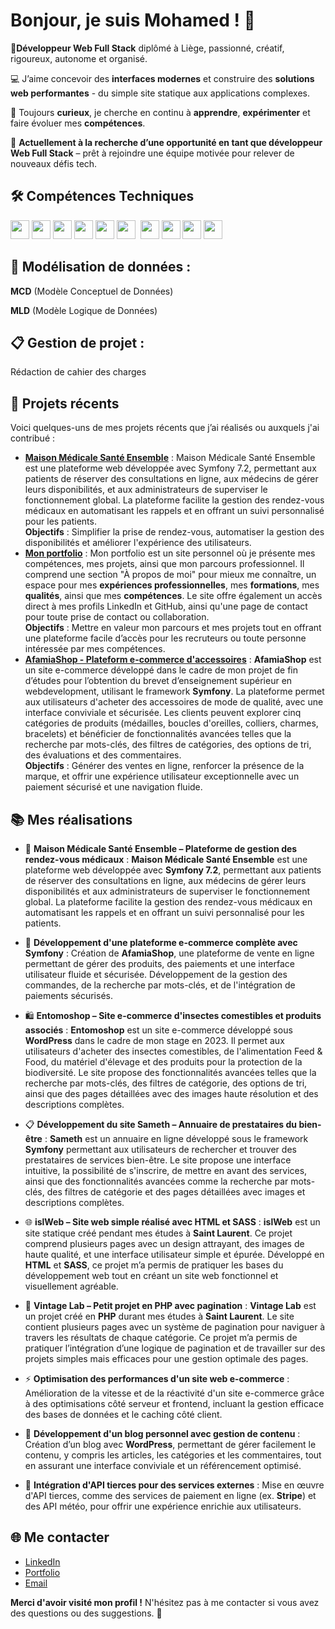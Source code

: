 # Bonjour, je suis Mohamed ! 👋

👋**Développeur Web Full Stack** diplômé à Liège, passionné, créatif, rigoureux, autonome et organisé.

💻 J’aime concevoir des **interfaces modernes** et construire des **solutions web performantes** - du simple site statique aux applications complexes.

🚀 Toujours **curieux**, je cherche en continu à **apprendre**, **expérimenter** et faire évoluer mes **compétences**.

🎯 **Actuellement à la recherche d’une opportunité en tant que développeur Web Full Stack** – prêt à rejoindre une équipe motivée pour relever de nouveaux défis tech.

## 🛠️ Compétences Techniques

<p>
  <img src="https://cdn.jsdelivr.net/gh/devicons/devicon/icons/react/react-original.svg" width="30" />&nbsp;<img src="https://cdn.jsdelivr.net/gh/devicons/devicon/icons/html5/html5-original.svg" width="30"/>&nbsp;<img src="https://cdn.jsdelivr.net/gh/devicons/devicon/icons/css3/css3-original.svg" width="30" />&nbsp;<img src="https://cdn.jsdelivr.net/gh/devicons/devicon/icons/javascript/javascript-original.svg" width="30" />&nbsp;<img src="https://cdn.jsdelivr.net/gh/devicons/devicon/icons/bootstrap/bootstrap-original.svg" width="30" />
  <img src="https://cdn.jsdelivr.net/gh/devicons/devicon/icons/symfony/symfony-original.svg" width="30" />&nbsp;
  <img src="https://cdn.jsdelivr.net/gh/devicons/devicon/icons/php/php-original.svg" width="30" />
  <img src="https://cdn.jsdelivr.net/gh/devicons/devicon/icons/wordpress/wordpress-original.svg" width="30" />
  <img src="https://cdn.jsdelivr.net/gh/devicons/devicon/icons/mysql/mysql-original.svg" width="30" />
 
  <img src="https://cdn.jsdelivr.net/gh/devicons/devicon/icons/github/github-original.svg" width="30" />

</p>


## 🧠 Modélisation de données :

**MCD** (Modèle Conceptuel de Données)

**MLD** (Modèle Logique de Données)


## 📋 Gestion de projet :

Rédaction de cahier des charges


## 🌱 Projets récents

Voici quelques-uns de mes projets récents que j’ai réalisés ou auxquels j'ai contribué :

- **[Maison Médicale Santé Ensemble](https://github.com/MohamedAlshahoud/MaisonMedicale-SanteEnsemble)** : Maison Médicale Santé Ensemble est une plateforme web développée avec Symfony 7.2, permettant aux patients de réserver des consultations en ligne, aux médecins de gérer leurs disponibilités, et aux administrateurs de superviser le fonctionnement global. La plateforme facilite la gestion des rendez-vous médicaux en automatisant les rappels et en offrant un suivi personnalisé pour les patients.  
  **Objectifs** : Simplifier la prise de rendez-vous, automatiser la gestion des disponibilités et améliorer l'expérience des utilisateurs.
- **[Mon portfolio](https://mohamedalshahoud.com/)** : Mon portfolio est un site personnel où je présente mes compétences, mes projets, ainsi que mon parcours professionnel. Il comprend une section "À propos de moi" pour mieux me connaître, un espace pour mes **expériences professionnelles**, mes **formations**, mes **qualités**, ainsi que mes **compétences**. Le site offre également un accès direct à mes profils LinkedIn et GitHub, ainsi qu'une page de contact pour toute prise de contact ou collaboration.  
  **Objectifs** : Mettre en valeur mon parcours et mes projets tout en offrant une plateforme facile d’accès pour les recruteurs ou toute personne intéressée par mes compétences.
- **[AfamiaShop - Plateform e-commerce d'accessoires](https://afamiashop.be/)** : **AfamiaShop** est un site e-commerce développé dans le cadre de mon projet de fin d’études pour l’obtention du brevet d’enseignement supérieur en webdevelopment, utilisant le framework **Symfony**. La plateforme permet aux utilisateurs d'acheter des accessoires de mode de qualité, avec une interface conviviale et sécurisée. Les clients peuvent explorer cinq catégories de produits (médailles, boucles d'oreilles, colliers, charmes, bracelets) et bénéficier de fonctionnalités avancées telles que la recherche par mots-clés, des filtres de catégories, des options de tri, des évaluations et des commentaires.  
  **Objectifs** : Générer des ventes en ligne, renforcer la présence de la marque, et offrir une expérience utilisateur exceptionnelle avec un paiement sécurisé et une navigation fluide.


## 📚 Mes réalisations

- 🏥 **Maison Médicale Santé Ensemble – Plateforme de gestion des rendez-vous médicaux** : **Maison Médicale Santé Ensemble** est une plateforme web développée avec **Symfony 7.2**, permettant aux patients de réserver des consultations en ligne, aux médecins de gérer leurs disponibilités et aux administrateurs de superviser le fonctionnement global. La plateforme facilite la gestion des rendez-vous médicaux en automatisant les rappels et en offrant un suivi personnalisé pour les patients.  

- 🛒 **Développement d'une plateforme e-commerce complète avec Symfony** : Création de **AfamiaShop**, une plateforme de vente en ligne permettant de gérer des produits, des paiements et une interface utilisateur fluide et sécurisée. Développement de la gestion des commandes, de la recherche par mots-clés, et de l'intégration de paiements sécurisés.

- 🛍️ **Entomoshop – Site e-commerce d'insectes comestibles et produits associés** : **Entomoshop** est un site e-commerce développé sous **WordPress** dans le cadre de mon stage en 2023. Il permet aux utilisateurs d'acheter des insectes comestibles, de l'alimentation Feed & Food, du matériel d'élevage et des produits pour la protection de la biodiversité. Le site propose des fonctionnalités avancées telles que la recherche par mots-clés, des filtres de catégorie, des options de tri, ainsi que des pages détaillées avec des images haute résolution et des descriptions complètes. 

- 📋 **Développement du site Sameth – Annuaire de prestataires du bien-être** : **Sameth** est un annuaire en ligne développé sous le framework **Symfony** permettant aux utilisateurs de rechercher et trouver des prestataires de services bien-être. Le site propose une interface intuitive, la possibilité de s'inscrire, de mettre en avant des services, ainsi que des fonctionnalités avancées comme la recherche par mots-clés, des filtres de catégorie et des pages détaillées avec images et descriptions complètes.   
  
- 🌐 **islWeb – Site web simple réalisé avec HTML et SASS** : **islWeb** est un site statique créé pendant mes études à **Saint Laurent**. Ce projet comprend plusieurs pages avec un design attrayant, des images de haute qualité, et une interface utilisateur simple et épurée. Développé en **HTML** et **SASS**, ce projet m’a permis de pratiquer les bases du développement web tout en créant un site web fonctionnel et visuellement agréable.  

- 🔌 **Vintage Lab – Petit projet en PHP avec pagination** : **Vintage Lab** est un projet créé en **PHP** durant mes études à **Saint Laurent**. Le site contient plusieurs pages avec un système de pagination pour naviguer à travers les résultats de chaque catégorie. Ce projet m’a permis de pratiquer l’intégration d’une logique de pagination et de travailler sur des projets simples mais efficaces pour une gestion optimale des pages.  

- ⚡ **Optimisation des performances d'un site web e-commerce** : Amélioration de la vitesse et de la réactivité d'un site e-commerce grâce à des optimisations côté serveur et frontend, incluant la gestion efficace des bases de données et le caching côté client.

- 📝 **Développement d'un blog personnel avec gestion de contenu** : Création d’un blog avec **WordPress**, permettant de gérer facilement le contenu, y compris les articles, les catégories et les commentaires, tout en assurant une interface conviviale et un référencement optimisé.

- 🔌 **Intégration d'API tierces pour des services externes** : Mise en œuvre d'API tierces, comme des services de paiement en ligne (ex. **Stripe**) et des API météo, pour offrir une expérience enrichie aux utilisateurs.
  

## 🌐 Me contacter

- [LinkedIn](https://www.linkedin.com/in/mohamed-alshahoud/)
- [Portfolio](https://mohamedalshahoud.com/)
- [Email](alshahoudmohamed95@gmail.com)

**Merci d'avoir visité mon profil !** N'hésitez pas à me contacter si vous avez des questions ou des suggestions. 🙌

